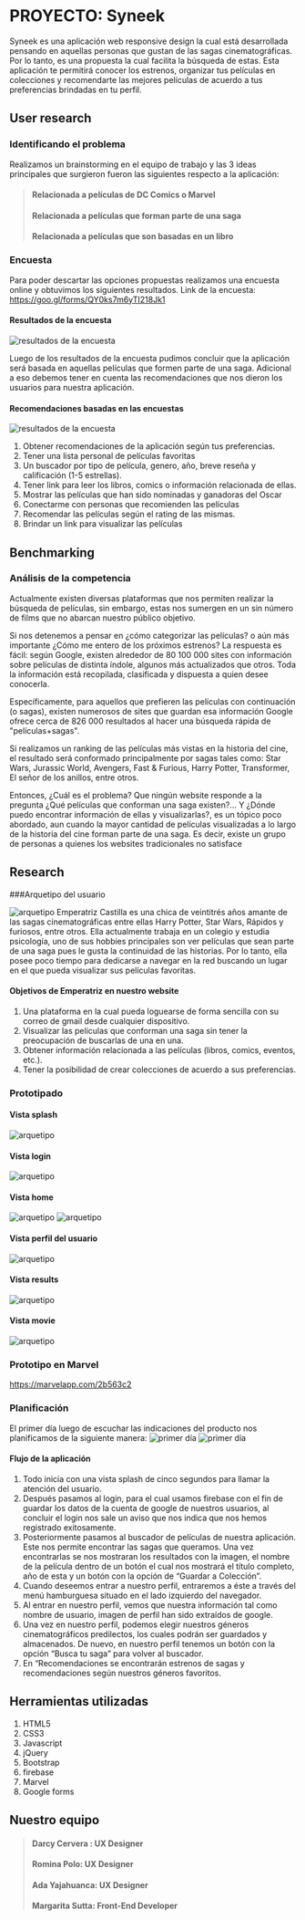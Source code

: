 # PROYECTO: Syneek

Syneek es una aplicación web responsive design la cual está desarrollada pensando en aquellas personas que gustan de las sagas cinematográficas. Por lo tanto, es una propuesta la cual facilita la búsqueda de estas. Esta aplicación te permitirá conocer los estrenos, organizar tus películas en colecciones y recomendarte las mejores películas de acuerdo a tus preferencias brindadas en tu perfil.

## User research

### Identificando el problema

Realizamos un brainstorming en el equipo de trabajo y las 3 ideas principales  que surgieron fueron las siguientes respecto a la aplicación:
>#### Relacionada a películas de DC Comics o Marvel
>#### Relacionada a películas que forman parte de una saga
>#### Relacionada a películas que son basadas en un libro

### Encuesta

Para poder descartar las opciones propuestas realizamos una encuesta online y obtuvimos los siguientes resultados.
Link de la encuesta: https://goo.gl/forms/QY0ks7m6yTI218Jk1

#### Resultados de la encuesta

![resultados de la encuesta](assets/images/resultados-encuesta.jpg)


Luego de los resultados de la encuesta pudimos concluir que la aplicación será basada en aquellas películas que formen parte de una saga.
Adicional a eso debemos tener en cuenta las recomendaciones que nos dieron los usuarios para nuestra aplicación.

#### Recomendaciones basadas en las encuestas

![resultados de la encuesta](assets/images/recomendaciones.jpg)

1. Obtener recomendaciones de la aplicación según tus preferencias.
2. Tener una lista personal de películas favoritas
3. Un buscador por tipo de película, genero, año, breve reseña y calificación (1-5 estrellas).
4. Tener link para leer los libros, comics o información relacionada de ellas.
5. Mostrar las películas que han sido nominadas y ganadoras del Oscar
6. Conectarme con personas que recomienden las películas 
7. Recomendar las películas según el rating de las mismas.
8. Brindar un link para visualizar las películas


## Benchmarking 

### Análisis de la competencia

Actualmente existen diversas plataformas que nos permiten realizar la búsqueda de películas, sin embargo, estas nos sumergen en un sin número de films que no abarcan nuestro público objetivo.

Si nos detenemos a pensar en ¿cómo categorizar las películas? o aún más importante ¿Cómo me entero de los próximos estrenos? La respuesta es fácil: según Google, existen alrededor de 80 100 000 sites con información sobre películas de distinta índole, algunos más actualizados que otros. Toda la información está recopilada, clasificada y dispuesta a quien desee conocerla.

Específicamente, para aquellos que prefieren las películas con continuación (o sagas), existen numerosos de sites que guardan esa información Google ofrece cerca de 826 000 resultados al hacer una búsqueda rápida de "películas+sagas".

Si realizamos un ranking de las películas más vistas en la historia del cine, el resultado será conformado principalmente por sagas tales como: Star Wars, Jurassic World, Avengers, Fast & Furious, Harry Potter, Transformer, El señor de los anillos, entre otros.

Entonces, ¿Cuál es el problema? Que ningún website responde a la pregunta ¿Qué películas que conforman una saga existen?... Y ¿Dónde puedo encontrar información de ellas y visualizarlas?, es un tópico poco abordado, aun cuando la mayor cantidad de películas visualizadas a lo largo de la historia del cine forman parte de una saga. Es decir, existe un grupo de personas a quienes los websites tradicionales no satisface


## Research 

###Arquetipo del usuario

![arquetipo](assets/images/arquetipo.jpg)
Emperatriz Castilla es una chica de veintitrés años amante de las sagas cinematográficas entre ellas Harry Potter, Star Wars, Rápidos y furiosos, entre otros.
Ella actualmente trabaja en un colegio y estudia psicología, uno de sus hobbies principales son ver películas que sean parte de una saga pues le gusta la continuidad de las historias.
Por lo tanto, ella posee poco tiempo para dedicarse a navegar en la red buscando un lugar en el que pueda visualizar sus películas favoritas.

#### Objetivos de Emperatriz en nuestro website
1. Una plataforma en la cual pueda loguearse de forma sencilla con su correo de gmail desde cualquier dispositivo.  
2. Visualizar las películas que conforman una saga sin tener la preocupación de buscarlas de una en una.
3. Obtener información relacionada a las películas (libros, comics, eventos, etc.).
4. Tener la posibilidad de crear colecciones de acuerdo a sus preferencias.


### Prototipado

#### Vista splash

![arquetipo](assets/images/splash.jpg)
#### Vista login
![arquetipo](assets/images/login.jpg)

#### Vista home 
![arquetipo](assets/images/menu-burger.jpg)
![arquetipo](assets/images/main.jpg)


#### Vista perfil del usuario
![arquetipo](assets/images/profile-user.jpg)



#### Vista results
![arquetipo](assets/images/results.jpg)

#### Vista movie
![arquetipo](assets/images/movie.jpg)
### Prototipo en Marvel
https://marvelapp.com/2b563c2
### Planificación 
El primer día luego de escuchar las indicaciones del producto nos planificamos de la siguiente manera:
![primer día](assets/images/primerdia.jpg)
![primer día](assets/images/plan-semanal.jpg)

#### Flujo de la aplicación 
1.	Todo inicia con una vista splash de cinco segundos para llamar la atención del usuario.
2.	Después pasamos al login, para el cual usamos firebase con el fin de guardar los datos de la cuenta de google de nuestros usuarios, al concluir el login nos sale un aviso que nos indica que nos hemos registrado exitosamente.
3.	Posteriormente pasamos al buscador de películas de nuestra aplicación. Este nos permite encontrar las sagas que queramos. Una vez encontrarlas se nos mostraran los resultados con la imagen, el nombre de la película dentro de un botón el cual nos mostrará el título completo, año de esta y un botón con la opción de “Guardar a Colección”.
4.	Cuando deseemos entrar a nuestro perfil, entraremos a éste a través del menú hamburguesa situado en el lado izquierdo del navegador.
5.	Al entrar en nuestro perfil, vemos que nuestra información tal como nombre de usuario, imagen de perfil han sido extraídos de google.
6.	Una vez en nuestro perfil, podemos elegir nuestros géneros cinematográficos predilectos, los cuales podrán ser guardados y almacenados. De nuevo, en nuestro perfil tenemos un botón con la opción “Busca tu saga” para volver al buscador.
7.	En “Recomendaciones se encontrarán estrenos de sagas y recomendaciones según nuestros géneros favoritos.




## Herramientas utilizadas

1. HTML5
2. CSS3
3. Javascript
4. jQuery
5. Bootstrap
6. firebase
7. Marvel
8. Google forms
## Nuestro equipo 

>#### Darcy Cervera : UX Designer
>#### Romina Polo: UX Designer
>#### Ada Yajahuanca: UX Designer
>#### Margarita Sutta: Front-End Developer


